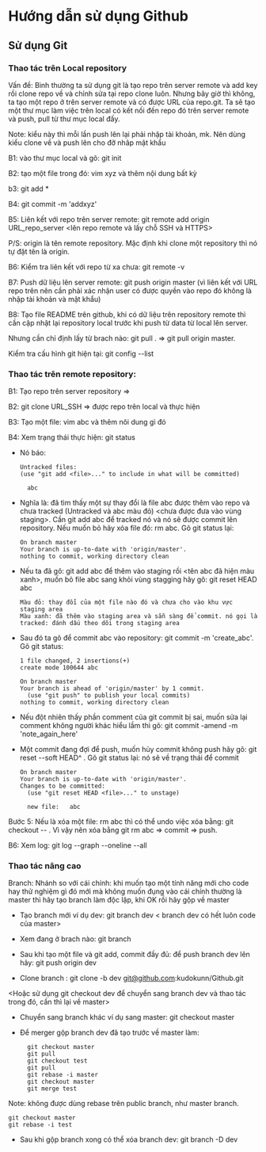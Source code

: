 # Hướng dẫn sử dụng Github

## Sử dụng Git

### Thao tác trên Local repository

Vấn đề: Bình thường ta sử dụng git là tạo repo trên server remote và add key rồi clone repo về và chỉnh sửa tại repo clone luôn. Nhưng bây giờ thì không, ta tạo một repo ở trên server remote và có được URL của repo.git. Ta sẽ tạo một thư mục làm việc trên local có kết nối đến repo đó trên server remote và push, pull từ thư mục local đấy.

Note: kiểu này thì mỗi lần push lên lại phải nhập tài khoản, mk. Nên dùng kiểu clone về và push lên cho đỡ nhâp mật khẩu

B1: vào thư mục local và gõ: git init

B2: tạo một file trong đó: vim xyz và thêm nội dung bất kỳ

b3: git add * 

B4: git commit -m 'addxyz'

B5: Liên kết với repo trên server remote: git remote add origin URL_repo_server <lên repo remote và lấy chỗ SSH và HTTPS>

P/S: origin là tên remote repository. Mặc định khi clone một repository thì nó tự đặt tên là origin.

B6: Kiểm tra liên kết với repo từ xa chưa: git remote -v

B7: Push dữ liệu lên server remote: git push origin master (vì liên kết với URL repo trên nên cần phải xác nhận user có được quyền vào repo đó không là nhập tài khoản và mật khẩu)

B8: Tạo file README trên github, khi có dữ liệu trên repository remote thì cần cập nhật lại repository local trước khi push từ data từ local lên server.

Nhưng cần chỉ định lấy từ brach nào: git pull <remote> <branch>. => git pull origin master.
  
Kiểm tra cấu hình git hiện tại: git config --list

### Thao tác trên remote repository: 

B1: Tạo repo trên server repository =>

B2: git clone URL_SSH => được repo trên local và thực hiện

B3: Tạo một file: vim abc và thêm nôi dung gì đó

B4: Xem trạng thái thực hiện: git status

* Nó báo:

      Untracked files:
      (use "git add <file>..." to include in what will be committed)
    
        abc
        
* Nghĩa là: đã tìm thấy một sự thay đổi là file abc được thêm vào repo và chưa tracked (Untracked và abc màu đỏ) <chưa được đưa vào vùng staging>. Cần git add abc để tracked nó và nó sẽ được commit lên repository. Nếu muốn bỏ hãy xóa file đó: rm abc. Gõ git status lại:

      On branch master
      Your branch is up-to-date with 'origin/master'.
      nothing to commit, working directory clean


* Nếu ta đã gõ: git add abc để thêm vào staging rồi <tên abc đã hiện màu xanh>, muốn bỏ file abc sang khỏi vùng stagging hãy gõ: git reset HEAD abc

      Màu đỏ: thay đổi của một file nào đó và chưa cho vào khu vực staging area
      Màu xanh: đã thêm vào staging area và sẵn sàng để commit. nó gọi là tracked: đánh dấu theo dõi trong staging area
    
* Sau đó ta gõ để commit abc vào repository: git commit -m 'create_abc'. Gõ git status:

      1 file changed, 2 insertions(+)
      create mode 100644 abc

      On branch master
      Your branch is ahead of 'origin/master' by 1 commit.
        (use "git push" to publish your local commits)
      nothing to commit, working directory clean
      
 * Nếu đột nhiên thấy phần comment của git commit bị sai, muốn sửa lại comment không người khác hiểu lầm thì gõ: git commit -amend -m 'note_again_here'
      
* Một commit đang đợi để push, muốn hủy commit không push hãy gõ: git reset --soft HEAD^ . Gõ git status lại: nó sẽ về trạng thái để commit
 
      On branch master
      Your branch is up-to-date with 'origin/master'.
      Changes to be committed:
        (use "git reset HEAD <file>..." to unstage)

        new file:   abc


Bước 5: Nếu là xóa một file: rm abc thì có thể undo việc xóa bằng: git checkout -- <file>. Vì vậy nên xóa bằng git rm abc => commit => push.

B6: Xem log: git log --graph --oneline --all

### Thao tác nâng cao

Branch: Nhánh so với cái chính: khi muốn tạo một tính năng mới cho code hay thử nghiệm gì đó mới mà không muốn đụng vào cái chính thường là master thì hãy tạo branch làm độc lập, khi OK rồi hãy gộp về master 

* Tạo branch mới ví dụ dev: git branch dev < branch dev có hết luôn code của master>

* Xem đang ở brach nào: git branch

* Sau khi tạo một file và git add, commit đầy đủ: để push branch dev lên hãy: git push origin dev

* Clone branch : git clone -b dev git@github.com:kudokunn/Github.git 

<Hoặc sử dụng git checkout dev để chuyển sang branch dev và thao tác trong đó, cần thì lại về master>

* Chuyển sang branch khác ví dụ sang master: git checkout master

* Để merger gộp branch dev đã tạo trước về master làm:
  
        git checkout master
        git pull
        git checkout test
        git pull
        git rebase -i master
        git checkout master
        git merge test

Note: không được dùng rebase trên public branch, như master branch.

    git checkout master
    git rebase -i test
    
* Sau khi gộp branch xong có thể xóa branch dev: git branch -D dev
